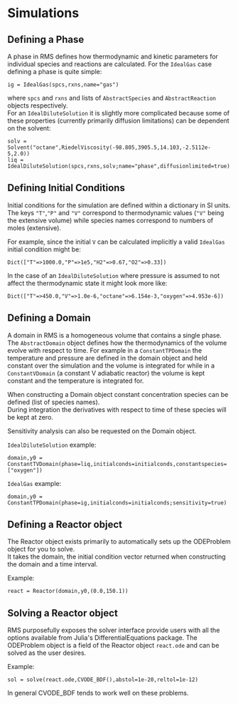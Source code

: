 # Simulations

## Defining a Phase

A phase in RMS defines how thermodynamic and kinetic parameters for individual species and reactions
are calculated.  For the `IdealGas` case defining a phase is quite simple:  

```
ig = IdealGas(spcs,rxns,name="gas")
```

where `spcs` and `rxns` and lists of `AbstractSpecies` and `AbstractReaction` objects respectively.  
For an `IdealDiluteSolution` it is slightly more complicated because some of these properties (currently
 primarily diffusion limitations) can be dependent on the solvent:  

```
solv = Solvent("octane",RiedelViscosity(-98.805,3905.5,14.103,-2.5112e-5,2.0))
liq = IdealDiluteSolution(spcs,rxns,solv;name="phase",diffusionlimited=true)
```

## Defining Initial Conditions

Initial conditions for the simulation are defined within a dictionary in SI units.  The keys `"T"`,`"P"`
and `"V"` correspond to thermodynamic values (`"V"` being the extensive volume) while species names
correspond to numbers of moles (extensive).  

For example, since the initial `V` can be calculated implicitly a valid `IdealGas` initial condition might be:  

```
Dict(["T"=>1000.0,"P"=>1e5,"H2"=>0.67,"O2"=>0.33])
```

In the case of an `IdealDiluteSolution` where pressure is assumed to not affect the thermodynamic state
it might look more like:  
```
Dict(["T"=>450.0,"V"=>1.0e-6,"octane"=>6.154e-3,"oxygen"=>4.953e-6])
```

## Defining a Domain

A domain in RMS is a homogeneous volume that contains a single phase.  The `AbstractDomain` object defines how
the thermodynamics of the volume evolve with respect to time.  For example in a `ConstantTPDomain` the
temperature and pressure are defined in the domain object and held constant over the simulation and the volume
is integrated for while in a `ConstantVDomain` (a constant V adiabatic reactor) the volume is kept constant
and the temperature is integrated for.

When constructing a Domain object constant concentration species can be defined (list of species names).  
During integration the derivatives with respect to time of these species will be kept at zero.  

Sensitivity analysis can also be requested on the Domain object.  

`IdealDiluteSolution` example:  
```
domain,y0 = ConstantTVDomain(phase=liq,initialconds=initialconds,constantspecies=["oxygen"])
```

`IdealGas` example:  
```
domain,y0 = ConstantTPDomain(phase=ig,initialconds=initialconds;sensitivity=true)
```

## Defining a Reactor object

The Reactor object exists primarily to automatically sets up the ODEProblem object for you to solve.  
It takes the domain, the initial condition vector returned when constructing the domain and a time interval.  

Example:  
```
react = Reactor(domain,y0,(0.0,150.1))
```

## Solving a Reactor object

RMS purposefully exposes the solver interface provide users with all the options available from
Julia's DifferentialEquations package.  The ODEProblem object is a field of the Reactor
object `react.ode` and can be solved as the user desires.  

Example:  
```
sol = solve(react.ode,CVODE_BDF(),abstol=1e-20,reltol=1e-12)
```

In general CVODE_BDF tends to work well on these problems.  

